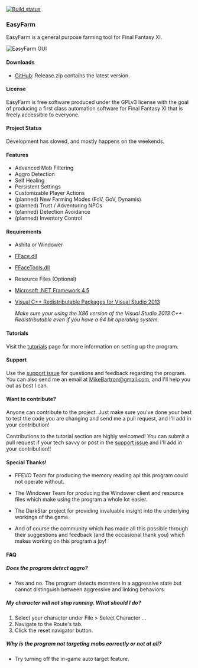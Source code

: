 ﻿[![Build status](https://ci.appveyor.com/api/projects/status/6o73j4hrbk02xroq?svg=true)](https://ci.appveyor.com/project/Mykezero/easyfarm)


### EasyFarm
EasyFarm is a general purpose farming tool for Final Fantasy XI. 

![EasyFarm GUI](http://i.imgur.com/pcrEm66.png)

#### Downloads 
* [GitHub](https://github.com/EasyFarm/EasyFarm/releases): Release.zip contains the latest version. 

#### License
EasyFarm is free software produced under the GPLv3 license with the goal of producing a first class automation software for Final Fantasy XI that is freely accessible to everyone. 

#### Project Status
Development has slowed, and mostly happens on the weekends.

#### Features
* Advanced Mob Filtering 
* Aggro Detection
* Self Healing
* Persistent Settings
* Customizable Player Actions
* (planned) New Farming Modes (FoV, GoV, Dynamis) 
* (planned) Trust / Adventuring NPCs
* (planned) Detection Avoidance
* (planned) Inventory Control 

#### Requirements
* Ashita or Windower
* [FFace.dll](http://delvl.ffevo.net/Lolwutt/FFACE4-Public/blob/master/FFACE.dll)
* [FFaceTools.dll](https://github.com/h1pp0/FFACETools_ffevo.net/tree/master/Binary)
* Resource Files (Optional)
* [Microsoft .NET Framework 4.5](https://www.microsoft.com/en-US/Download/details.aspx?id=30653)
* [Visual C++ Redistributable Packages for Visual Studio 2013](https://www.microsoft.com/en-us/download/details.aspx?id=40784)

    *Make sure your using the X86 version of the Visual Studio 2013 C++ Redistributable even if you have a 64 bit operating system.*
    
#### Tutorials
Visit the [tutorials](https://github.com/EasyFarm/EasyFarm/blob/master/Documentation/index.md) page for more information on setting up the program. 

#### Support
Use the [support issue](https://github.com/EasyFarm/EasyFarm/issues/130) for questions and feedback regarding the program. You can also send me an email at MikeBartron@gmail.com, and I'll help you out as best I can.

#### Want to contribute?
Anyone can contribute to the project. Just make sure you've done your best to test the code you are changing and send me a pull request, and I'll add in your contribution!

Contributions to the tutorial section are highly welcomed! You can submit a pull request if your tech savvy or post in the [support issue](https://github.com/EasyFarm/EasyFarm/issues/130) and I'll add in your contribution!!

#### Special Thanks!

* FFEVO Team for producing the memory reading api this program could not operate without. 

* The Windower Team for producing the Windower client and resource files which make using the program a whole lot easier. 

* The DarkStar project for providing invaluable insight into the underlying workings of the game. 

* And of course the community which has made all this possible through their suggestions and feedback (and the occasional thank you) which makes working on this program a joy! 

#### FAQ

##### Does the program detect aggro?
* Yes and no. The program detects monsters in a aggressive state but cannot distinguish between aggressive and linking behaviors. 

##### My character will not stop running. What should I do?
1. Select your character under File > Select Character ...
1. Navigate to the Route's tab. 
2. Click the reset navigator button. 

##### Why is the program not targeting mobs correctly or not at all?
* Try turning off the in-game auto target feature.